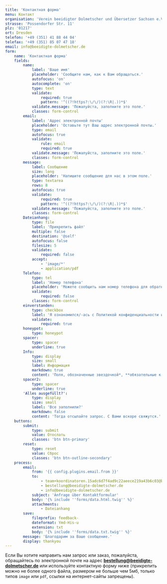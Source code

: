 ```yaml
---
title: 'Контактная форма'
menu: Контакт
organisation: 'Verein beeidigter Dolmetscher und Übersetzer Sachsen e.V.'
strasse: 'Possendorfer Str. 11'
plz: '01217'
ort: Dresden
telefon: '+49 (351) 41 88 44 04'
telefax: '+49 (351) 85 07 47 18'
email: info@beeidigte-dolmetscher.de
form:
    name: 'Контактная форма'
    fields:
        name:
            label: 'Ваше имя'
            placeholder: 'Сообщите нам, как к Вам обращаться.'
            autofocus: 'on'
            autocomplete: 'on'
            type: text
            validate:
                required: true
                pattern: '^((?!https?:\/\/)(?:\R|.))*$'
            validate.message: 'Пожалуйста, заполните это поле.'
            classes: form-control
        email:
            label: 'Адрес электронной почты'
            placeholder: 'Оставьте тут Ваш адрес электронной почты.'
            type: email
            autofocus: true
            validate:
                rule: email
                required: true
            validate.message: 'Пожалуйста, заполните это поле.'
            classes: form-control
        message:
            label: Сообщение
            size: long
            placeholder: 'Напишите сообщение для нас в этом поле.'
            type: textarea
            rows: 8
            autofocus: true
            validate:
                required: true
                pattern: '^((?!https?:\/\/)(?:\R|.))*$'
            validate.message: 'Пожалуйста, заполните это поле.'
            classes: form-control
        Dateianhang:
            type: file
            label: 'Прикрепить файл'
            multiple: false
            destination: '@self'
            autofocus: false
            filesize: 5
            validate:
                required: false
            accept:
                - 'image/*'
                - application/pdf
        Telefon:
            type: tel
            label: 'Номер телефона'
            placeholder: 'Можете сообщить нам номер телефона для обратной связи.'
            validate:
                required: false
            classes: form-control
        einverstanden:
            type: checkbox
            label: 'Я ознакомился/-ась с Политикой конфиденциальности и согласен/согласна с тем, что предоставленная мной через контактную форму информация сохраняется и обрабатывается.'
            validate:
                required: true
        honeypot:
            type: honeypot
        spacer:
            type: spacer
            underline: true
        Info:
            type: display
            size: small
            label: Информация
            markdown: true
            content: 'Поля, обозначенные звездочкой*, **обязательные к заполнению** и не могут оставаться пустыми.'
        spacer2:
            type: spacer
            underline: true
        'Alles ausgefüllt?':
            type: display
            size: small
            label: 'Все заполнили?'
            markdown: false
            content: 'Тогда отсылайте запрос. С Вами вскоре свяжутся.'
    buttons:
        submit:
            type: submit
            value: Отослать
            classes: 'btn btn-primary'
        reset:
            type: reset
            value: Сброс
            classes: 'btn btn-outline-secondary'
    process:
        email:
            from: '{{ config.plugins.email.from }}'
            to:
                - team+koordinatoren.15adc6d7f4ad9c22aeece219a43b6c03@beeidigte-dolmetscher.de
                - bestellung@beeidigte-dolmetscher.de
                - info@beeidigte-dolmetscher.de
            subject: 'Anfrage über Kontaktformular'
            body: '{% include ''forms/data.html.twig'' %}'
            attachments:
                - Dateianhang
        save:
            fileprefix: feedback-
            dateformat: Ymd-His-u
            extension: txt
            body: '{% include ''forms/data.txt.twig'' %}'
        message: 'Благодарим за Ваше сообщение.'
        display: thankyou
---
```


Если Вы хотите направить нам запрос или заказ, пожалуйста, обращайтесь по электронной почте на адрес **[bestellung@beeidigte-dolmetscher.de](mailto:bestellung@beeidigte-dolmetscher.de)** или используйте контактную форму ниже (прикрепить можно не более одного файла, размером не больше чем 5мб, только типов `image` или `pdf`, ссылки на интернет-сайты запрещены).